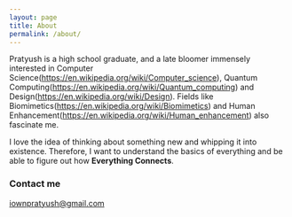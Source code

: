 ```yaml
---
layout: page
title: About
permalink: /about/
---
```



Pratyush is a high school graduate, and a late bloomer immensely interested in Computer Science(https://en.wikipedia.org/wiki/Computer_science), Quantum Computing(https://en.wikipedia.org/wiki/Quantum_computing) and Design(https://en.wikipedia.org/wiki/Design). Fields like Biomimetics(https://en.wikipedia.org/wiki/Biomimetics) and Human Enhancement(https://en.wikipedia.org/wiki/Human_enhancement) also fascinate me.

I love the idea of thinking about something new and whipping it into existence. 
Therefore, I want to understand the basics of everything and be able to figure out how **Everything Connects**.

### Contact me

[iownpratyush@gmail.com](mailto:iownpratyush@gmail.com)
